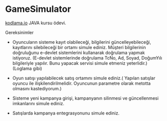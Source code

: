 # GameSimulator


[kodlama.io](https://www.kodlama.io) JAVA kursu ödevi.

Gereksinimler

- Oyuncuların sisteme kayıt olabileceği, bilgilerini güncelleyebileceği, kayıtlarını silebileceği bir ortamı simule ediniz. Müşteri bilgilerinin doğruluğunu e-devlet sistemlerini kullanarak doğrulama yapmak istiyoruz. (E-devlet sistemlerinde doğrulama TcNo, Ad, Soyad, DoğumYılı bilgileriyle yapılır. Bunu yapacak servisi simule etmeniz yeterlidir.) (Loglama gibi)

- Oyun satışı yapılabilecek satış ortamını simule ediniz.( Yapılan satışlar oyuncu ile ilişkilendirilmelidir. Oyuncunun parametre olarak metotta olmasını kastediyorum.)

- Sisteme yeni kampanya girişi, kampanyanın silinmesi ve güncellenmesi imkanlarını simule ediniz.

- Satışlarda kampanya entegrasyonunu simule ediniz.

